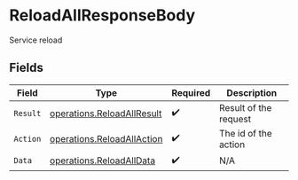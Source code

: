 # ReloadAllResponseBody

Service reload


## Fields

| Field                                                                    | Type                                                                     | Required                                                                 | Description                                                              |
| ------------------------------------------------------------------------ | ------------------------------------------------------------------------ | ------------------------------------------------------------------------ | ------------------------------------------------------------------------ |
| `Result`                                                                 | [operations.ReloadAllResult](../../models/operations/reloadallresult.md) | :heavy_check_mark:                                                       | Result of the request                                                    |
| `Action`                                                                 | [operations.ReloadAllAction](../../models/operations/reloadallaction.md) | :heavy_check_mark:                                                       | The id of the action                                                     |
| `Data`                                                                   | [operations.ReloadAllData](../../models/operations/reloadalldata.md)     | :heavy_check_mark:                                                       | N/A                                                                      |